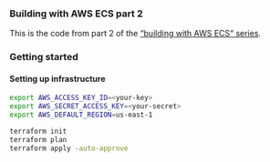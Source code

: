 ### Building with AWS ECS part 2

This is the code from part 2 of the [“building with AWS ECS“ series](https://www.jerrychang.ca/writing/introducing-aws-ecs-technical-series).

### Getting started

#### Setting up infrastructure

```sh
export AWS_ACCESS_KEY_ID=<your-key>
export AWS_SECRET_ACCESS_KEY=<your-secret>
export AWS_DEFAULT_REGION=us-east-1

terraform init
terraform plan
terraform apply -auto-approve
```
